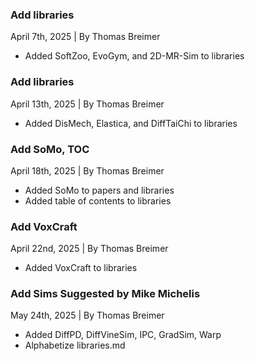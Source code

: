 ### Add libraries
April 7th, 2025 | By Thomas Breimer 
- Added SoftZoo, EvoGym, and 2D-MR-Sim to libraries

### Add libraries
April 13th, 2025 | By Thomas Breimer 
- Added DisMech, Elastica, and DiffTaiChi to libraries

### Add SoMo, TOC
April 18th, 2025 | By Thomas Breimer 
- Added SoMo to papers and libraries
- Added table of contents to libraries

### Add VoxCraft
April 22nd, 2025 | By Thomas Breimer 
- Added VoxCraft to libraries

### Add Sims Suggested by Mike Michelis
May 24th, 2025 | By Thomas Breimer
- Added DiffPD, DiffVineSim, IPC, GradSim, Warp
- Alphabetize libraries.md
